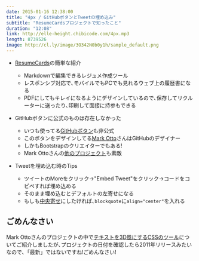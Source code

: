 ```yaml
---
date: 2015-01-16 12:38:00
title: "4px / GitHubボタンとTweetの埋め込み"
subtitle: "ResumeCardsプロジェクトで知ったこと"
duration: "12:08"
link: http://elle-height.chibicode.com/4px.mp3
length: 8739526
image: http://cl.ly/image/3O342N0b0y1h/sample_default.png
---
```


* <a href="http://ellekasai.github.io/resumecards/" target="_blank">ResumeCards</a>の簡単な紹介
  * Markdownで編集できるレジュメ作成ツール
  * レスポンシブ対応で､モバイルでもPCでも見れるウェブ上の履歴書になる
  * PDFにしてもキレイになるようにデザインしているので､保存してリクルーターに送ったり､印刷して面接に持参もできる

* GitHubボタンに公式のものは存在しなかった
  * いつも使ってる<a href="http://ghbtns.com/" target="_blank">GitHubボタン</a>も非公式
  * このボタンをデザインしてる<a href="https://twitter.com/mdo" target="_blank">Mark Otto</a>さんはGitHubのデザイナー
  * しかもBootstrapのクリエイターでもある!
  * Mark Ottoさんの<a href="http://markdotto.com/projects/" target="_blank">他のプロジェクト</a>も素敵

* Tweetを埋め込む時のTips
  * ツイートのMoreをクリック→"Embed Tweet"をクリック→コードをコピペすれば埋め込める
  * そのまま埋め込むとデフォルトの左寄せになる
  * もしも<a href="http://www.danshihack.com/2014/01/26/junp/twitter_align.html" target="_blank">中央寄せ</a>にしたければ､`blockquote`に`align="center"`を入れる

## ごめんなさい

Mark Ottoさんのプロジェクトの中で<a href="http://markdotto.com/2011/01/05/3d-text-using-just-css/" target="_blank">テキストを3D風にするCSSのツール</a>についてご紹介しましたが､プロジェクトの日付を確認したら2011年リリースみたいなので､「最新」ではないですね!ごめんなさい!

